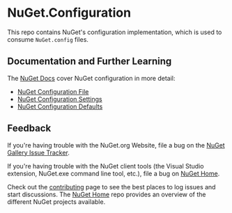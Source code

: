 # NuGet.Configuration

This repo contains NuGet's configuration implementation, which is used to consume `NuGet.config` files.

## Documentation and Further Learning

The [NuGet Docs](http://docs.nuget.org) cover NuGet configuration in more detail:

* [NuGet Configuration File](http://docs.nuget.org/consume/nuget-config-file)
* [NuGet Configuration Settings](http://docs.nuget.org/consume/NuGet-Config-Settings)
* [NuGet Configuration Defaults](http://docs.nuget.org/Consume/NuGet-Config-Defaults)

## Feedback

If you're having trouble with the NuGet.org Website, file a bug on the [NuGet Gallery Issue Tracker](https://github.com/nuget/NuGetGallery/issues). 

If you're having trouble with the NuGet client tools (the Visual Studio extension, NuGet.exe command line tool, etc.), file a bug on [NuGet Home](https://github.com/nuget/home/issues).

Check out the [contributing](http://docs.nuget.org/contribute) page to see the best places to log issues and start discussions. The [NuGet Home](https://github.com/NuGet/Home) repo provides an overview of the different NuGet projects available.
